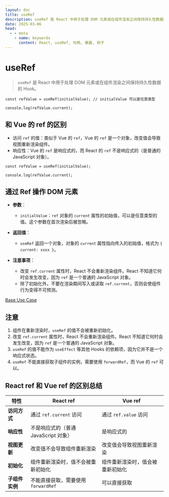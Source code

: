 ```yaml
---
layout: doc
title: useRef
description: useRef 是 React 中用于处理 DOM 元素或在组件渲染之间保持持久性数据的 Hook。
date: 2025-03-06
head:
  - - meta
    - name: keywords
      content: React, useRef, 句柄, 暴露, 钩子
---
```


# useRef

> `useRef` 是 React 中用于处理 DOM 元素或在组件渲染之间保持持久性数据的 Hook。

```tsx
const refValue = useRef(initialValue); // initialValue 可以是任意类型

console.log(refValue.current);
```

## 和 Vue 的 ref 的区别

- 访问 `ref` 的值：类似于 Vue 的 `ref`，Vue 的 `ref` 是一个对象，改变值会导致视图重新渲染组件。
- 响应性：Vue 的 `ref` 是响应式的，而 React 的 `ref` 不是响应式的（是普通的 JavaScript 对象）。

```tsx
const refValue = useRef(initialValue);

console.log(refValue.current);
```

## 通过 Ref 操作 DOM 元素

- **参数**：

  - `initialValue`：`ref` 对象的 `current` 属性的初始值，可以是任意类型的值。这个参数在首次渲染后被忽略。

- **返回值**：

  - `useRef` 返回一个对象，对象的 `current` 属性指向传入的初始值，格式为 `{ current: xxxx }`。

- **注意事项**：
  - 改变 `ref.current` 属性时，React 不会重新渲染组件。React 不知道它何时会发生改变，因为 `ref` 是一个普通的 JavaScript 对象。
  - 除了初始化外，不要在渲染期间写入或读取 `ref.current`，否则会使组件行为变得不可预测。

[Base Use Case](https://github.com/ubdmf/react-demo/tree/useRef/src/compoments/UseRefCom/UseRefExample.tsx)

## 注意

1. 组件在重新渲染时，`useRef` 的值不会被重新初始化。
2. 改变 `ref.current` 属性时，React 不会重新渲染组件。React 不知道它何时会发生改变，因为 `ref` 是一个普通的 JavaScript 对象。
3. `useRef` 的值不能作为 `useEffect` 等其他 Hooks 的依赖项，因为它并不是一个响应式状态。
4. `useRef` 不能直接获取子组件的实例，需要使用 `forwardRef`，而 Vue 的 `ref` 可以。

## React ref 和 Vue ref 的区别总结

| 特性           | React ref                            | Vue ref                          |
| -------------- | ------------------------------------ | -------------------------------- |
| **访问方式**   | 通过 `ref.current` 访问              | 通过 `ref.value` 访问            |
| **响应性**     | 不是响应式的（普通 JavaScript 对象） | 是响应式的                       |
| **视图更新**   | 改变值不会导致组件重新渲染           | 改变值会导致视图重新渲染         |
| **初始化**     | 组件重新渲染时，值不会被重新初始化   | 组件重新渲染时，值会被重新初始化 |
| **子组件实例** | 不能直接获取，需要使用 `forwardRef`  | 可以直接获取                     |
